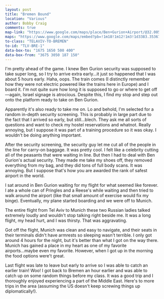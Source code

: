 ```yaml
---
layout: post
title: "Bremen Bound"
location: "Various"
author: Bobby Craig
comments: true
map-link: "https://www.google.com/maps/place/Ben+Gurion+Airport/@32.0055365,34.8832225,17z/data=!3m1!4b1!4m5!3m4!1s0x1502caad86c8945b:0x54230ad9cc8917e9!8m2!3d32.005532!4d34.8854112"
maps: "https://www.google.com/maps/embed?pb=!1m18!1m12!1m3!1d3383.3536781993253!2d34.883222515303686!3d32.00553198121179!2m3!1f0!2f0!3f0!3m2!1i1024!2i768!4f13.1!3m3!1m2!1s0x1502caad86c8945b%3A0x54230ad9cc8917e9!2sBen+Gurion+Airport!5e0!3m2!1sen!2sus!4v1493566578279"
to-class: "TELAVIV-TO-BREMEN"
to-id: "TLV-BRE-1"
data-box-to: "1675 1650 500 400"
data-box-from: "3675 3050 187 150"
---
```


<div class="{{ page.to-class }}" data-from="{% if page.data-box-from %}{{ page.data-box-from }}{% endif %}" data-to="{% if page.data-box-to %}{{ page.data-box-to }}{% endif %}">

<p>I'm pretty ahead of the game. I knew Ben Gurion security was supposed to take super long, so I try to arrive extra early...it just so happened that I was about 5 hours early. Haha, oops. The train comes (I distinctly remember how they were not electric powered like the trains here in Europe) and I board it. I'm not quite sure how long it is supposed to go or where to get off—again, Israel signage is atrocious. Despite this, I find my stop and step out onto the platform ready to take on Ben Gurion.</p>

<p>Apparently it's also ready to take me on. Lo and behold, I'm selected for a random in-depth security screening. This is probably in large part due to the fact that I arrived so early, but still...blech. They ask me all sorts of questions and want to check my hostel reservations and whatnot. Really annoying, but I suppose it was part of a training procedure so it was okay. I wouldn't be doing anything important.</p>

<p>After the security screening, the security guy let me cut all of the people in the line for carry-on baggage. It was pretty cool. I felt like a celebrity cutting all of the peasants that were waiting in line. But then I had to deal with Ben Gurion's actual security. They made me take my shoes off, they removed everything from my bag, and they did tons of full body scans. It was annoying. But I suppose that's how you are awarded the rank of safest airport in the world.</p>

<p>I sat around in Ben Gurion waiting for my flight for what seemed like forever. I ate a whole can of Pringles and a Reese's while waiting and then tried to walk around the airport (like that small amount of exercise would fix my binge). Eventually, my plane started boarding and we were off to Munich.</p>

<p>The entire flight from Tel Aviv to Munich these two Russian ladies talked extremely loudly and wouldn't stop talking right beside me. It was a long flight, my head hurt, and I was thirsty. That was aggravating.</p>

<p>Got off the flight, Munich was clean and easy to navigate, and their seats in their terminals didn't have armrests so sleeping wasn't terrible. I only got around 4 hours for the night, but it's better than what I got on the way there. Munich has gained a place in my heart as one of my favorite airports...maybe even my favorite. However, when I got up in the morning the food options were't great.</p>

<p>Last flight was late to leave but early to arrive so I was able to catch an earlier train! Woo! I got back to Bremen an hour earlier and was able to catch up on some random things before my class. It was a good trip and I thoroughly enjoyed experiencing a part of the Middle East. Here's to more trips in the area (assuming the US doesn't keep screwing things up diplomatically!).</p>

</div>

